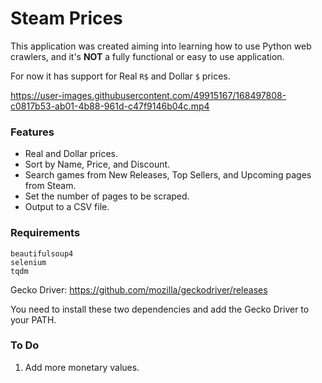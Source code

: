 # Steam Prices

This application was created aiming into learning how to use Python web crawlers, and it's **NOT** a fully functional or easy to use application.

For now it has support for Real `R$` and Dollar `$` prices.

https://user-images.githubusercontent.com/49915167/168497808-c0817b53-ab01-4b88-961d-c47f9146b04c.mp4

### Features
- Real and Dollar prices.
- Sort by Name, Price, and Discount.
- Search games from New Releases, Top Sellers, and Upcoming pages from Steam.
- Set the number of pages to be scraped.
- Output to a CSV file.

### Requirements

```
beautifulsoup4
selenium
tqdm
```

Gecko Driver: https://github.com/mozilla/geckodriver/releases

You need to install these two dependencies and add the Gecko Driver to your PATH.

### To Do

1. Add more monetary values.
